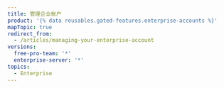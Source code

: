 ```yaml
---
title: 管理企业帐户
product: '{% data reusables.gated-features.enterprise-accounts %}'
mapTopic: true
redirect_from:
  - /articles/managing-your-enterprise-account
versions:
  free-pro-team: '*'
  enterprise-server: '*'
topics:
  - Enterprise
---
```


